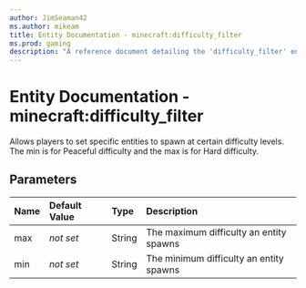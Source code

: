 ```yaml
---
author: JimSeaman42
ms.author: mikeam
title: Entity Documentation - minecraft:difficulty_filter
ms.prod: gaming
description: "A reference document detailing the 'difficulty_filter' entity filter"
---
```


# Entity Documentation - minecraft:difficulty_filter

Allows players to set specific entities to spawn at certain difficulty levels. The min is for Peaceful difficulty and the max is for Hard difficulty.

## Parameters

|Name |Default Value|Type |Description |
|:-----------|:-----------|:-----------|:-----------|
| max|*not set* |String | The maximum difficulty an entity spawns |
| min|*not set*  |String | The minimum difficulty an entity spawns |
